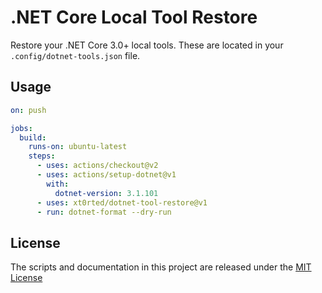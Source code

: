 # .NET Core Local Tool Restore

Restore your .NET Core 3.0+ local tools.
These are located in your `.config/dotnet-tools.json` file.

## Usage

```yml
on: push

jobs:
  build:
    runs-on: ubuntu-latest
    steps:
      - uses: actions/checkout@v2
      - uses: actions/setup-dotnet@v1
        with:
          dotnet-version: 3.1.101
      - uses: xt0rted/dotnet-tool-restore@v1
      - run: dotnet-format --dry-run
```

## License

The scripts and documentation in this project are released under the [MIT License](LICENSE)
